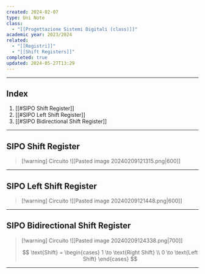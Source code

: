 ```yaml
---
created: 2024-02-07
type: Uni Note
class:
  - "[[Progettazione Sistemi Digitali (class)]]"
academic year: 2023/2024
related:
  - "[[Registri]]"
  - "[[Shift Registers]]"
completed: true
updated: 2024-05-27T13:29
---
```

---
## Index
1. [[#SIPO Shift Register]]
2. [[#SIPO Left Shift Register]]
3. [[#SIPO Bidirectional Shift Register]]

---
## SIPO Shift Register 

>[!warning] Circuito
>![[Pasted image 20240209121315.png|600]]

---
## SIPO Left Shift Register 

>[!warning] Circuito
>![[Pasted image 20240209121448.png|600]]

---
## SIPO Bidirectional Shift Register

>[!warning] Circuito
>![[Pasted image 20240209124338.png|700]]
>
>$$ \text{Shift} = \begin{cases}
>1 \to \text{Right Shift} \\
>0 \to \text{Left Shift}
>\end{cases} $$

---